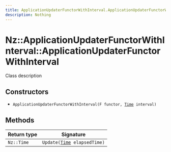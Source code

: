 ```yaml
---
title: ApplicationUpdaterFunctorWithInterval.ApplicationUpdaterFunctorWithInterval
description: Nothing
---
```


# Nz::ApplicationUpdaterFunctorWithInterval::ApplicationUpdaterFunctorWithInterval

Class description

## Constructors

- `ApplicationUpdaterFunctorWithInterval(F functor, `[`Time`](documentation/generated/Core/Time.md)` interval)`

## Methods

| Return type | Signature |
| ----------- | --------- |
| `Nz::Time` | `Update(`[`Time`](documentation/generated/Core/Time.md)` elapsedTime)` |
